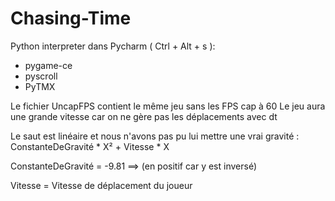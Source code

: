 # Chasing-Time

Python interpreter dans Pycharm ( Ctrl + Alt + s ):
- pygame-ce
- pyscroll
- PyTMX

Le fichier UncapFPS contient le même jeu sans les FPS cap à 60
Le jeu aura une grande vitesse car on ne gère pas les déplacements avec dt

Le saut est linéaire et nous n'avons pas pu lui mettre une vrai gravité :
ConstanteDeGravité * X² + Vitesse * X

ConstanteDeGravité = -9.81 ==> (en positif car y est inversé)

Vitesse = Vitesse de déplacement du joueur
